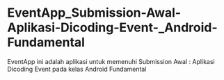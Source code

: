 # EventApp_Submission-Awal-Aplikasi-Dicoding-Event-_Android-Fundamental
EventApp ini adalah aplikasi untuk memenuhi Submission Awal : Aplikasi Dicoding Event  pada kelas Android Fundamental
